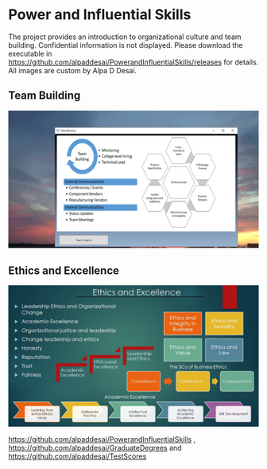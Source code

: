# Power and Influential Skills
The project provides an introduction to organizational culture and team building. Confidential information is not displayed.  Please download the executable in https://github.com/alpaddesai/PowerandInfluentialSkills/releases for details. All images are custom by Alpa D Desai.

## Team Building
![image](TeamBuilding.png)

## Ethics and Excellence
![image](Ethics.jpg)

https://github.com/alpaddesai/PowerandInfluentialSkills , https://github.com/alpaddesai/GraduateDegrees and https://github.com/alpaddesai/TestScores
